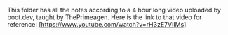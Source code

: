 This folder has all the notes according to a 4 hour long video uploaded by boot.dev, taught by ThePrimeagen. Here is the link to that video for reference: 
 [https://www.youtube.com/watch?v=rH3zE7VlIMs]
 